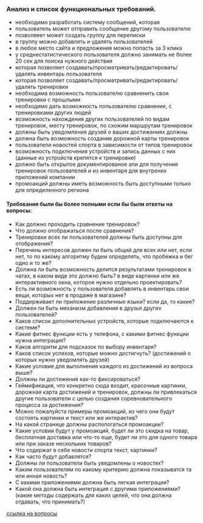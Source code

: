### Анализ и список функциональных требований.

- необходимо разработать систему сообщений, которая
- пользователь может отправить сообщение другому пользователю
- позволяеет может создать группу для переписки
- в группу можно добавлять и удалять пользователей
- в любое место сайта и предложения можно попасть за 3 клика
- у среднестатистического пользователя должно занимать не более 20 сек для поиска нужного действия
- которая позволяет создавать/просматривать/редактировать/удалять инвентарь пользователя 
- которая позволяет создавать/просматривать/редактировать/удалять тренировки
- необходима возможность пользователю сравненить свои тренировки с прошлыми
- необходимо дать возможность пользователю сравнение, с тренировками других людей
- возможность нахождения других пользователей по видам тренировок, месту тренировок, по схожим маршрутам тренировок
- должны быть уведомления друзей о ваших достижениях должны 
- должна быть возможность создание дорожной карты тренировок
- пользователи новостей спорта в зависимости от типов тренировок
- возможность подключения устройств и запись данных с них (данные из устройств крепятся к тренировке)
- должно быть открытое документированое апи для получения тренировок пользователей и из инвентаря для внутрених приложений компании
- промоакций должны иметь возможность быть доступными только для определенного региона

#### Требования были бы более полными если бы были ответы на вопросы:
- Как должно проходить сравнение тренировок?
- Что должно отображаться после сравнения?
- Тренировки всех ли пользователей должны быть доступны для отображения?
- Перечень интересов должен ли быть общий для всех или нет, если нет, то по какому алгоритму будем определять, что пробежка и бег одно и то же?
- Должна ли быть возможность делится результатами тренировок в чатах, в каком виде это должно быть? в виде картинки или же интерактивного окна, которое нужно отдельно проектировать?
- Есть ли возможность у пользователя добавлять в инвентарь свои вещи, которых нет в продаже в магазине?
- Поддерживает ли приложение различные языки? если да, то какие?
- Должен ли быть механизм добавления в друзья других пользователей?
- Каков список дополнительных устройств, которые подключаются к системе?
- Какие фитнес функции есть у телефона, с какими фитнес функции нужна интеграция?
- Каков алгоритм для подсказок по выбору инвентаря?
- Каков список успехов, которые можно достигнуть? (достижений о которых нужно уведомлять друзей)
- Какие условие для выполнения каждого из достижений из вопроса выше?
- Должны ли достижения как-то фиксироваться?
- Геймификация, что конкретно сюда входит, красочные картинки, дорожная карта достижений и тренировок, должны ли привлекаться другие пользователи с целью создания соревновательного процесса за достижения?
- Можно пожалуйста примеры промоакций, из чего они будут состоять картинки и текст или же интерактив?
- На какой странице должны распологаться промоакции?
- Какие условии будут у промоакций, будет ли это скидка на товар, бесплатная доставка или что-то еще, будет ли это для одного товара или при заказе нескольких товаров?
- Что содержат в себе новости спорта текст, картинки?
- Как часто будут добавлятся?
- Должны ли пользователи быть уведомлены о новостях?
- Каким пользователям по какому критерию должна показыватся та или инная новость?
- С какими приложениями должна быть легкая интеграция?
- Какой она должна быть интеграция с другими приложениями? (какие методы содержать для каких целей, что она должна отдавать, что принимать?)

[ссылка на вопросы](https://docs.google.com/spreadsheets/d/15FLKIGfEr7AqjrQyWZqSReE90fRp1OhcmKHDA7jP4zM/edit?usp=sharing "вопросы")

